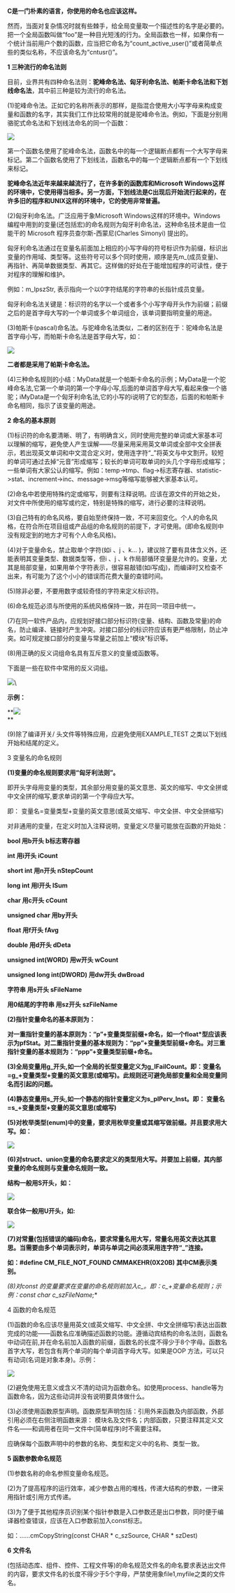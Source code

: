 **C是一门朴素的语言，你使用的命名也应该这样。**

然而，当面对复杂情况时就有些棘手，给全局变量取一个描述性的名字是必要的。把一个全局函数叫做“foo”是一种目光短浅的行为。全局函数也一样，如果你有一个统计当前用户个数的函数，应当把它命名为“count_active_user()”或者简单点些的类似名称，不应该命名为“cntusr()”。

**1 三种流行的命名法则**

目前，业界共有四种命名法则：**驼峰命名法、匈牙利命名法、帕斯卡命名法和下划线命名法**，其中前三种是较为流行的命名法。

(1)驼峰命令法。正如它的名称所表示的那样，是指混合使用大小写字母来构成变量和函数的名字，其实我们工作比较常用的就是驼峰命令法。例如，下面是分别用骆驼式命名法和下划线法命名的同一个函数：

![](https://mmbiz.qpic.cn/mmbiz_png/zUEWQQYPiaWPuDZ7WehX9R8hiajBfCFR77xvCTybR7VjGco74fQWp5WfrKianNh9JrayEnLJJnzpAZqVQJ0jPgmPg/640?wx_fmt=png&tp=webp&wxfrom=5&wx_lazy=1&wx_co=1)  

第一个函数名使用了驼峰命名法，函数名中的每一个逻辑断点都有一个大写字母来标记。第二个函数名使用了下划线法，函数名中的每一个逻辑断点都有一个下划线来标记。

**驼峰命名法近年来越来越流行了，在许多新的函数库和Microsoft Windows这样的环境中，它使用得当相多。另一方面，下划线法是C出现后开始流行起来的，在许多旧的程序和UNIX这样的环境中，它的使用非常普遍。**

(2)匈牙利命名法。广泛应用于象Microsoft Windows这样的环境中。Windows 编程中用到的变量(还包括宏)的命名规则为匈牙利命名法，这种命名技术是由一位能干的 Microsoft 程序员查尔斯-西蒙尼(Charles Simonyi) 提出的。

匈牙利命名法通过在变量名前面加上相应的小写字母的符号标识作为前缀，标识出变量的作用域、类型等。这些符号可以多个同时使用，顺序是先m_(成员变量)、再指针、再简单数据类型、再其它。这样做的好处在于能增加程序的可读性，便于对程序的理解和维护。

例如：m_lpszStr, 表示指向一个以0字符结尾的字符串的长指针成员变量。

匈牙利命名法关键是：标识符的名字以一个或者多个小写字母开头作为前缀；前缀之后的是首字母大写的一个单词或多个单词组合，该单词要指明变量的用途。

(3)帕斯卡(pascal)命名法。与驼峰命名法类似，二者的区别在于：驼峰命名法是首字母小写，而帕斯卡命名法是首字母大写，如：

![](https://mmbiz.qpic.cn/mmbiz_png/zUEWQQYPiaWPuDZ7WehX9R8hiajBfCFR77cWPg9gF1FEPuL13hhlsa8lpKrSb9OZOY22iaiavXYyTkGiaxyUtKFgPGQ/640?wx_fmt=png&tp=webp&wxfrom=5&wx_lazy=1&wx_co=1)  

**二者都是采用了帕斯卡命名法。**

(4)三种命名规则的小结：MyData就是一个帕斯卡命名的示例；MyData是一个驼峰命名法,它第一个单词的第一个字母小写,后面的单词首字母大写,看起来像一个骆驼；iMyData是一个匈牙利命名法,它的小写的i说明了它的型态，后面的和帕斯卡命名相同，指示了该变量的用途。

**2 命名的基本原则**

(1)标识符的命名要清晰、明了，有明确含义，同时使用完整的单词或大家基本可以理解的缩写，避免使人产生误解——尽量采用采用英文单词或全部中文全拼表示，若出现英文单词和中文混合定义时，使用连字符“_”将英文与中文割开。较短的单词可通过去掉“元音”形成缩写；较长的单词可取单词的头几个字母形成缩写；一些单词有大家公认的缩写。例如：temp->tmp、flag->标志寄存器、statistic->stat、increment->inc、message->msg等缩写能够被大家基本认可。

(2)命名中若使用特殊约定或缩写，则要有注释说明。应该在源文件的开始之处，对文件中所使用的缩写或约定，特别是特殊的缩写，进行必要的注释说明。

(3)自己特有的命名风格，要自始至终保持一致，不可来回变化。个人的命名风格，在符合所在项目组或产品组的命名规则的前提下，才可使用。(即命名规则中没有规定到的地方才可有个人命名风格)。

(4)对于变量命名，禁止取单个字符(如i 、j 、k... )，建议除了要有具体含义外，还能表明其变量类型、数据类型等，但i 、j 、k 作局部循环变量是允许的。变量，尤其是局部变量，如果用单个字符表示，很容易敲错(如i写成j)，而编译时又检查不出来，有可能为了这个小小的错误而花费大量的查错时间。

(5)除非必要，不要用数字或较奇怪的字符来定义标识符。

(6)命名规范必须与所使用的系统风格保持一致，并在同一项目中统一。

(7)在同一软件产品内，应规划好接口部分标识符(变量、结构、函数及常量)的命名，防止编译、链接时产生冲突。对接口部分的标识符应该有更严格限制，防止冲突。如可规定接口部分的变量与常量之前加上“模块”标识等。

(8)用正确的反义词组命名具有互斥意义的变量或函数等。

下面是一些在软件中常用的反义词组。

![](https://mmbiz.qpic.cn/mmbiz_jpg/zUEWQQYPiaWPuDZ7WehX9R8hiajBfCFR77ibwlv7ia6bhehcOsiacChehH05FiabVeLFibEFmNxLDgMmVRUwJp8q7hw6Q/640?wx_fmt=jpeg&tp=webp&wxfrom=5&wx_lazy=1&wx_co=1)\  

**示例：**

**![](https://mmbiz.qpic.cn/mmbiz_png/zUEWQQYPiaWPuDZ7WehX9R8hiajBfCFR77iaCkSSgyxQ2g7U402VAQ7USGOrtibdf3aFBibPYicicxey8QvdSLJvKHQbg/640?wx_fmt=png&tp=webp&wxfrom=5&wx_lazy=1&wx_co=1)  
**

(9)除了编译开关/ 头文件等特殊应用，应避免使用EXAMPLE_TEST 之类以下划线开始和结尾的定义。

3 变量名的命名规则

**(1)变量的命名规则要求用“匈牙利法则”。**

即开头字母用变量的类型，其余部分用变量的英文意思、英文的缩写、中文全拼或中文全拼的缩写,要求单词的第一个字母应大写。

即： 变量名=变量类型+变量的英文意思(或英文缩写、中文全拼、中文全拼缩写)

对非通用的变量，在定义时加入注释说明，变量定义尽量可能放在函数的开始处：

**bool 用b开头 b标志寄存器**

**int 用i开头 iCount**

**short int 用n开头 nStepCount**

**long int 用l开头 lSum**

**char 用c开头 cCount**

**unsigned char 用by开头**

**float 用f开头 fAvg**

**double 用d开头 dDeta**

**unsigned int(WORD) 用w开头 wCount**

**unsigned long int(DWORD) 用dw开头 dwBroad**

**字符串 用s开头 sFileName**

**用0结尾的字符串 用sz开头 szFileName**

**(2)指针变量命名的基本原则为：**

**对一重指针变量的基本原则为：“p”+变量类型前缀+命名，如一个float*型应该表示为pfStat。对二重指针变量的基本规则为：“pp”+变量类型前缀+命名。对三重指针变量的基本规则为：“ppp”+变量类型前缀+命名。**

**(3)全局变量用g_开头,如一个全局的长型变量定义为g_lFailCount。即：变量名=g_+变量类型+变量的英文意思(或缩写)。此规则还可避免局部变量和全局变量同名而引起的问题。**

**(4)静态变量用s_开头,如一个静态的指针变量定义为s_plPerv_Inst。即： 变量名=s_+变量类型+变量的英文意思(或缩写)**

**(5)对枚举类型(enum)中的变量，要求用枚举变量或其缩写做前缀。并且要求用大写。如：**

**![](https://mmbiz.qpic.cn/mmbiz_png/zUEWQQYPiaWPuDZ7WehX9R8hiajBfCFR77icOvEUanrfoNIprcnHQvoXRXPcXfn1oCHQ12afoswh28dz8KXyPgJjA/640?wx_fmt=png&tp=webp&wxfrom=5&wx_lazy=1&wx_co=1)**  

**(6)对struct、union变量的命名要求定义的类型用大写。并要加上前缀，其内部变量的命名规则与变量命名规则一致。**

**结构一般用S开头，如：**

![](https://mmbiz.qpic.cn/mmbiz_png/zUEWQQYPiaWPuDZ7WehX9R8hiajBfCFR774VBx7icAx2icY9ataFianvr5ASOylhClHbbs9ayzOWnBnTK1LO9f0YD3g/640?wx_fmt=png&tp=webp&wxfrom=5&wx_lazy=1&wx_co=1)  

**联合体一般用U开头，如:**

![](https://mmbiz.qpic.cn/mmbiz_png/zUEWQQYPiaWPuDZ7WehX9R8hiajBfCFR77RRfyG9IibOL1nzdYSia696dusgGWyicibbkdcLbc1Of2bmLpKbyib04cDnA/640?wx_fmt=png&tp=webp&wxfrom=5&wx_lazy=1&wx_co=1)  

**(7)对常量(包括错误的编码)命名，要求常量名用大写，常量名用英文表达其意思。当需要由多个单词表示时，单词与单词之间必须采用连字符“_”连接。**

**如：#define CM_FILE_NOT_FOUND CMMAKEHR(0X20B) 其中CM表示类别。**

**(8)对const 的变量要求在变量的命名规则前加入c_。即：c_+变量命名规则；示例：const char* c_szFileName;**

4 函数的命名规范

(1)函数的命名应该尽量用英文(或英文缩写、中文全拼、中文全拼缩写)表达出函数完成的功能——函数名应准确描述函数的功能。遵循动宾结构的命名法则，函数名中动词在前,并在命名前加入函数的前缀，函数名的长度不得少于8个字母。函数名首字大写，若包含有两个单词的每个单词首字母大写。如果是OOP 方法，可以只有动词(名词是对象本身)。示例：

![](https://mmbiz.qpic.cn/mmbiz_png/zUEWQQYPiaWPuDZ7WehX9R8hiajBfCFR77KFOyq1d37v8BnicDNM8iagqsA42kicbHAczLhdJ6CGibShSrUOTKc4y1sg/640?wx_fmt=png&tp=webp&wxfrom=5&wx_lazy=1&wx_co=1)  

(2)避免使用无意义或含义不清的动词为函数命名。如使用process、handle等为函数命名，因为这些动词并没有说明要具体做什么。

(3)必须使用函数原型声明。函数原型声明包括：引用外来函数及内部函数，外部引用必须在右侧注明函数来源： 模块名及文件名；内部函数，只要注释其定义文件名——和调用者在同一文件中(简单程序)时不需要注释。

应确保每个函数声明中的参数的名称、类型和定义中的名称、类型一致。

**5 函数参数命名规范**

(1)参数名称的命名参照变量命名规范。

(2)为了提高程序的运行效率，减少参数占用的堆栈，传递大结构的参数，一律采用指针或引用方式传递。

(3)为了便于其他程序员识别某个指针参数是入口参数还是出口参数，同时便于编译器检查错误，应该在入口参数前加入const标志。

如：……cmCopyString(const CHAR * c_szSource, CHAR * szDest)

**6 文件名**

(包括动态库、组件、控件、工程文件等)的命名规范文件名的命名要求表达出文件的内容，要求文件名的长度不得少于5个字母，严禁使用象file1,myfile之类的文件名。
